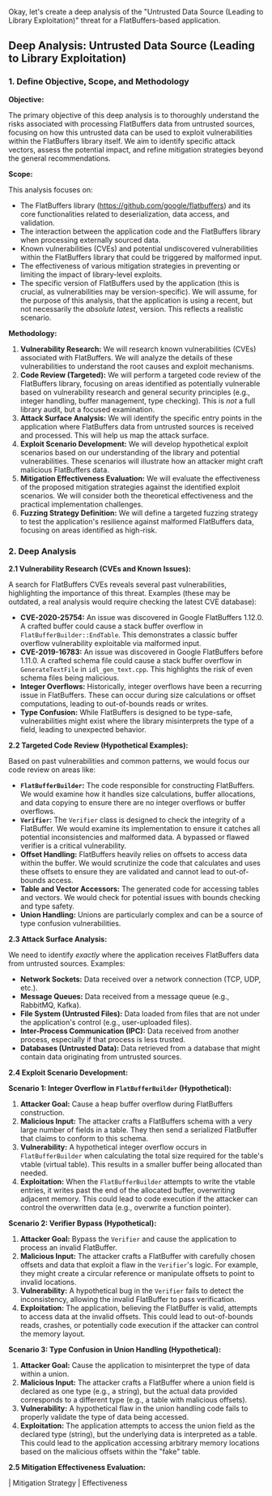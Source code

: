 Okay, let's create a deep analysis of the "Untrusted Data Source (Leading to Library Exploitation)" threat for a FlatBuffers-based application.

## Deep Analysis: Untrusted Data Source (Leading to Library Exploitation)

### 1. Define Objective, Scope, and Methodology

**Objective:**

The primary objective of this deep analysis is to thoroughly understand the risks associated with processing FlatBuffers data from untrusted sources, focusing on how this untrusted data can be used to exploit vulnerabilities within the FlatBuffers library itself.  We aim to identify specific attack vectors, assess the potential impact, and refine mitigation strategies beyond the general recommendations.

**Scope:**

This analysis focuses on:

*   The FlatBuffers library (https://github.com/google/flatbuffers) and its core functionalities related to deserialization, data access, and validation.
*   The interaction between the application code and the FlatBuffers library when processing externally sourced data.
*   Known vulnerabilities (CVEs) and potential undiscovered vulnerabilities within the FlatBuffers library that could be triggered by malformed input.
*   The effectiveness of various mitigation strategies in preventing or limiting the impact of library-level exploits.
*   The specific version of FlatBuffers used by the application (this is crucial, as vulnerabilities may be version-specific).  We will assume, for the purpose of this analysis, that the application is using a recent, but not necessarily the *absolute latest*, version.  This reflects a realistic scenario.

**Methodology:**

1.  **Vulnerability Research:**  We will research known vulnerabilities (CVEs) associated with FlatBuffers.  We will analyze the details of these vulnerabilities to understand the root causes and exploit mechanisms.
2.  **Code Review (Targeted):** We will perform a targeted code review of the FlatBuffers library, focusing on areas identified as potentially vulnerable based on vulnerability research and general security principles (e.g., integer handling, buffer management, type checking).  This is *not* a full library audit, but a focused examination.
3.  **Attack Surface Analysis:** We will identify the specific entry points in the application where FlatBuffers data from untrusted sources is received and processed.  This will help us map the attack surface.
4.  **Exploit Scenario Development:** We will develop hypothetical exploit scenarios based on our understanding of the library and potential vulnerabilities.  These scenarios will illustrate how an attacker might craft malicious FlatBuffers data.
5.  **Mitigation Effectiveness Evaluation:** We will evaluate the effectiveness of the proposed mitigation strategies against the identified exploit scenarios.  We will consider both the theoretical effectiveness and the practical implementation challenges.
6.  **Fuzzing Strategy Definition:** We will define a targeted fuzzing strategy to test the application's resilience against malformed FlatBuffers data, focusing on areas identified as high-risk.

### 2. Deep Analysis

**2.1 Vulnerability Research (CVEs and Known Issues):**

A search for FlatBuffers CVEs reveals several past vulnerabilities, highlighting the importance of this threat. Examples (these may be outdated, a real analysis would require checking the latest CVE database):

*   **CVE-2020-25754:**  An issue was discovered in Google FlatBuffers 1.12.0. A crafted buffer could cause a stack buffer overflow in `FlatBufferBuilder::EndTable`.  This demonstrates a classic buffer overflow vulnerability exploitable via malformed input.
*   **CVE-2019-16783:**  An issue was discovered in Google FlatBuffers before 1.11.0. A crafted schema file could cause a stack buffer overflow in `GenerateTextFile` in `idl_gen_text.cpp`. This highlights the risk of even schema files being malicious.
*   **Integer Overflows:**  Historically, integer overflows have been a recurring issue in FlatBuffers.  These can occur during size calculations or offset computations, leading to out-of-bounds reads or writes.
*   **Type Confusion:**  While FlatBuffers is designed to be type-safe, vulnerabilities might exist where the library misinterprets the type of a field, leading to unexpected behavior.

**2.2 Targeted Code Review (Hypothetical Examples):**

Based on past vulnerabilities and common patterns, we would focus our code review on areas like:

*   **`FlatBufferBuilder`:**  The code responsible for constructing FlatBuffers.  We would examine how it handles size calculations, buffer allocations, and data copying to ensure there are no integer overflows or buffer overflows.
*   **`Verifier`:**  The `Verifier` class is designed to check the integrity of a FlatBuffer.  We would examine its implementation to ensure it catches all potential inconsistencies and malformed data.  A bypassed or flawed verifier is a critical vulnerability.
*   **Offset Handling:**  FlatBuffers heavily relies on offsets to access data within the buffer.  We would scrutinize the code that calculates and uses these offsets to ensure they are validated and cannot lead to out-of-bounds access.
*   **Table and Vector Accessors:**  The generated code for accessing tables and vectors.  We would check for potential issues with bounds checking and type safety.
* **Union Handling:** Unions are particularly complex and can be a source of type confusion vulnerabilities.

**2.3 Attack Surface Analysis:**

We need to identify *exactly* where the application receives FlatBuffers data from untrusted sources.  Examples:

*   **Network Sockets:**  Data received over a network connection (TCP, UDP, etc.).
*   **Message Queues:**  Data received from a message queue (e.g., RabbitMQ, Kafka).
*   **File System (Untrusted Files):**  Data loaded from files that are not under the application's control (e.g., user-uploaded files).
*   **Inter-Process Communication (IPC):**  Data received from another process, especially if that process is less trusted.
*   **Databases (Untrusted Data):** Data retrieved from a database that might contain data originating from untrusted sources.

**2.4 Exploit Scenario Development:**

**Scenario 1: Integer Overflow in `FlatBufferBuilder` (Hypothetical):**

1.  **Attacker Goal:**  Cause a heap buffer overflow during FlatBuffers construction.
2.  **Malicious Input:**  The attacker crafts a FlatBuffers schema with a very large number of fields in a table.  They then send a serialized FlatBuffer that claims to conform to this schema.
3.  **Vulnerability:**  A hypothetical integer overflow occurs in `FlatBufferBuilder` when calculating the total size required for the table's vtable (virtual table).  This results in a smaller buffer being allocated than needed.
4.  **Exploitation:**  When the `FlatBufferBuilder` attempts to write the vtable entries, it writes past the end of the allocated buffer, overwriting adjacent memory.  This could lead to code execution if the attacker can control the overwritten data (e.g., overwrite a function pointer).

**Scenario 2: Verifier Bypass (Hypothetical):**

1.  **Attacker Goal:**  Bypass the `Verifier` and cause the application to process an invalid FlatBuffer.
2.  **Malicious Input:**  The attacker crafts a FlatBuffer with carefully chosen offsets and data that exploit a flaw in the `Verifier`'s logic.  For example, they might create a circular reference or manipulate offsets to point to invalid locations.
3.  **Vulnerability:**  A hypothetical bug in the `Verifier` fails to detect the inconsistency, allowing the invalid FlatBuffer to pass verification.
4.  **Exploitation:**  The application, believing the FlatBuffer is valid, attempts to access data at the invalid offsets.  This could lead to out-of-bounds reads, crashes, or potentially code execution if the attacker can control the memory layout.

**Scenario 3: Type Confusion in Union Handling (Hypothetical):**

1.  **Attacker Goal:**  Cause the application to misinterpret the type of data within a union.
2.  **Malicious Input:** The attacker crafts a FlatBuffer where a union field is declared as one type (e.g., a string), but the actual data provided corresponds to a different type (e.g., a table with malicious offsets).
3.  **Vulnerability:** A hypothetical flaw in the union handling code fails to properly validate the type of data being accessed.
4.  **Exploitation:** The application attempts to access the union field as the declared type (string), but the underlying data is interpreted as a table. This could lead to the application accessing arbitrary memory locations based on the malicious offsets within the "fake" table.

**2.5 Mitigation Effectiveness Evaluation:**

| Mitigation Strategy          | Effectiveness